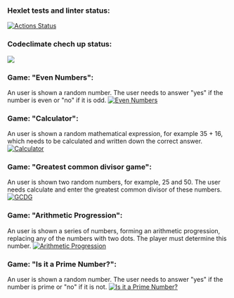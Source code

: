 ### Hexlet tests and linter status:
[![Actions Status](https://github.com/renata-nerenata/python-project-lvl1/workflows/hexlet-check/badge.svg)](https://github.com/renata-nerenata/python-project-lvl1/actions)

### Codeclimate chech up status:
<a href="https://codeclimate.com/github/codeclimate/codeclimate/maintainability"><img src="https://api.codeclimate.com/v1/badges/a99a88d28ad37a79dbf6/maintainability" /></a>

### Game: "Even Numbers":
An user is shown a random number. The user needs to answer "yes" if the number is even or "no" if it is odd.
[![Even Numbers](https://asciinema.org/a/zr1NixlMn7VTSeelRCEMBykWr)](https://asciinema.org/a/zr1NixlMn7VTSeelRCEMBykWr)

### Game: "Calculator":
An user is shown a random mathematical expression, for example 35 + 16, which needs to be calculated and written down the correct answer.
[![Calculator](https://asciinema.org/a/0ewxXcO8NbpgVddR7N0rijFvD)](https://asciinema.org/a/0ewxXcO8NbpgVddR7N0rijFvD)

### Game: "Greatest common divisor game": 
An user is shown two random numbers, for example, 25 and 50. The user needs calculate and enter the greatest common divisor of these numbers.
[![GCDG](https://asciinema.org/a/x2SNCQzBoC1JvYyilT8wB7vP6)](https://asciinema.org/a/x2SNCQzBoC1JvYyilT8wB7vP6)

### Game: "Arithmetic Progression":
An user is shown a series of numbers, forming an arithmetic progression, replacing any of the numbers with two dots. The player must determine this number.
[![Arithmetic Progression](https://asciinema.org/a/5iKqqWDRr7IBDbwNGKexOFSZo)](https://asciinema.org/a/5iKqqWDRr7IBDbwNGKexOFSZo)

### Game: "Is it a Prime Number?":
An user is shown a random number. The user needs to answer "yes" if the number is prime or "no" if it is not.
[![Is it a Prime Number?](https://asciinema.org/a/ryD8HlIEGJQu1JSgcRWCLYjVN)](https://asciinema.org/a/ryD8HlIEGJQu1JSgcRWCLYjVN)
